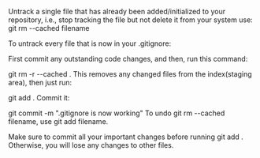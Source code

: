 Untrack a single file that has already been added/initialized to your repository, i.e., stop tracking the file but not delete it from your system use: git rm --cached filename

To untrack every file that is now in your .gitignore:

First commit any outstanding code changes, and then, run this command:
    
git rm -r --cached .
This removes any changed files from the index(staging area), then just run:

git add .
Commit it:

git commit -m ".gitignore is now working"
To undo git rm --cached filename, use git add filename.
    
Make sure to commit all your important changes before running git add . Otherwise, you will lose any changes to other files.
